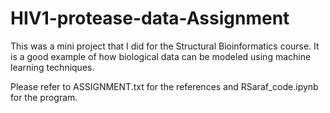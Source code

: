 # HIV1-protease-data-Assignment
This was a mini project that I did for the Structural Bioinformatics course. It is a good example of how biological data can be modeled using machine learning techniques. 

Please refer to ASSIGNMENT.txt for the references and RSaraf_code.ipynb for the program.
